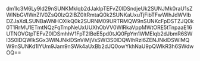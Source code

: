 dm1lc3M6Ly9ld29nSUNKMklqb2dJaklpTEFvZ0lDSndjeUk2SUNJMk0raU1sZWlNbGVlWnZlV0ZsQ0lzQ2lBZ0ltRmtaQ0k2SUNKaUxuTjFibTFwWlhJdWVIbDZJaXdLSUNBaWNHOXlkQ0k2SURNM09URTRMQW9nSUNKcFpDSTZJQ0k0T1RrMU1ETmtNQzFqTmpNeUxUUXhObVV0WlRkaVppMWtORE5tTnpaaE16UTNOVGtpTEFvZ0lDSmhhV1FpT2lBeE5pd0tJQ0FpYm1WMElqb2dJbmR6SWl3S0lDQWlkSGx3WlNJNklDSnViMjVsSWl3S0lDQWlhRzl6ZENJNklDSWlMQW9nSUNKd1lYUm9Jam9nSWk4aUxBb2dJQ0owYkhNaU9pQWlkR3h6SWdwOQ==

